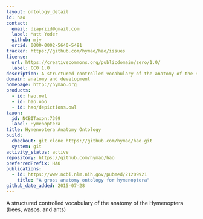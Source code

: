 ```yaml
---
layout: ontology_detail
id: hao
contact:
  email: diapriid@gmail.com
  label: Matt Yoder
  github: mjy
  orcid: 0000-0002-5640-5491
tracker: https://github.com/hymao/hao/issues
license:
  url: https://creativecommons.org/publicdomain/zero/1.0/
  label: CC0 1.0
description: A structured controlled vocabulary of the anatomy of the Hymenoptera (bees, wasps, and ants)
domain: anatomy and development
homepage: http://hymao.org
products:
  - id: hao.owl
  - id: hao.obo
  - id: hao/depictions.owl
taxon:
  id: NCBITaxon:7399
  label: Hymenoptera
title: Hymenoptera Anatomy Ontology
build:
  checkout: git clone https://github.com/hymao/hao.git
  system: git
activity_status: active
repository: https://github.com/hymao/hao
preferredPrefix: HAO
publications:
  - id: https://www.ncbi.nlm.nih.gov/pubmed/21209921
    title: "A gross anatomy ontology for hymenoptera"
github_date_added: 2015-07-28
---
```


A structured controlled vocabulary of the anatomy of the Hymenoptera (bees, wasps, and ants)
